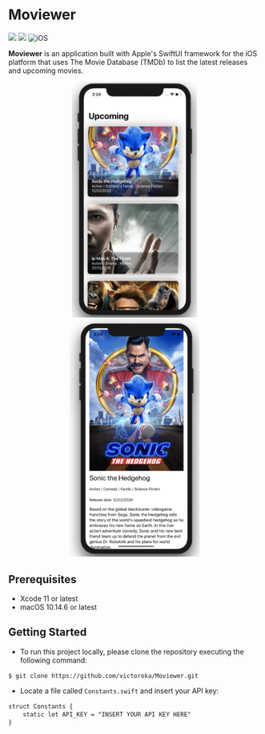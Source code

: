 # Moviewer
<p align="left">
    <img src="https://img.shields.io/badge/Swift-5.1-orange.svg" />
    <img src="https://img.shields.io/badge/Xcode-11.3.1-orange.svg" />
    <img src="https://img.shields.io/badge/platforms-iOS-brightgreen.svg?style=flat" alt="iOS" />
</p>

**Moviewer** is an application built with Apple's SwiftUI framework for the iOS platform that uses The Movie Database (TMDb) to list the latest releases and upcoming movies.

<p align="center">
    <img src="screenshots/home_screen.png" width="250" max-width="40%" alt="home screen screenshot" />
    <img src="screenshots/detail_screen.png" width="260" max-width="40%" alt="detail screen screenshot" />
</p>

## Prerequisites
- Xcode 11 or latest
- macOS 10.14.6 or latest

## Getting Started
- To run this project locally, please clone the repository executing the following command:
```
$ git clone https://github.com/victoroka/Moviewer.git
```
- Locate a file called ```Constants.swift``` and insert your API key:
```
struct Constants {
    static let API_KEY = "INSERT YOUR API KEY HERE"
}
```
